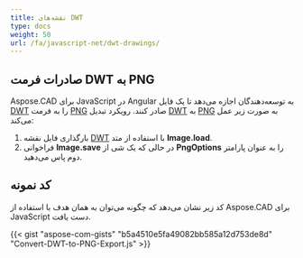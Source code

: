 ```yaml
---
title: نقشه‌های DWT
type: docs
weight: 50
url: /fa/javascript-net/dwt-drawings/
---
```


## **صادرات فرمت DWT به PNG**

Aspose.CAD برای JavaScript در Angular به توسعه‌دهندگان اجازه می‌دهد تا یک فایل [DWT](https://docs.fileformat.com/cad/dwt/) را به فرمت [PNG](https://docs.fileformat.com/image/png/) صادر کنند.
رویکرد تبدیل [DWT](https://docs.fileformat.com/cad/dwt/) به [PNG](https://docs.fileformat.com/image/png/) به صورت زیر عمل می‌کند:

1. بارگذاری فایل نقشه [DWT](https://docs.fileformat.com/cad/dwt/) با استفاده از متد **Image.load**.
1. فراخوانی **Image.save** در حالی که یک شی از **PngOptions** را به عنوان پارامتر دوم پاس می‌دهید.

## کد نمونه

کد زیر نشان می‌دهد که چگونه می‌توان به همان هدف با استفاده از Aspose.CAD برای JavaScript دست یافت.

{{< gist "aspose-com-gists" "b5a4510e5fa49082bb585a12d753de8d" "Convert-DWT-to-PNG-Export.js" >}}
